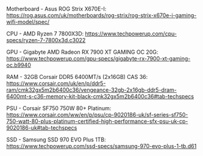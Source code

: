Motherboard - Asus ROG Strix X670E-I: 
https://rog.asus.com/uk/motherboards/rog-strix/rog-strix-x670e-i-gaming-wifi-model/spec/

CPU - AMD Ryzen 7 7800X3D: 
https://www.techpowerup.com/cpu-specs/ryzen-7-7800x3d.c3022

GPU - Gigabyte AMD Radeon RX 7900 XT GAMING OC 20G: 
https://www.techpowerup.com/gpu-specs/gigabyte-rx-7900-xt-gaming-oc.b9940

RAM - 32GB Corsair DDR5 6400MT/s (2x16GB) CAS 36:
https://www.corsair.com/uk/en/p/ddr5-ram/cmk32gx5m2b6400c36/vengeance-32gb-2x16gb-ddr5-dram-6400mt-s-c36-memory-kit-black-cmk32gx5m2b6400c36#tab-techspecs

PSU - Corsair SF750 750W 80+ Platinum:
https://www.corsair.com/ww/en/p/psu/cp-9020186-uk/sf-series-sf750-750-watt-80-plus-platinum-certified-high-performance-sfx-psu-uk-cp-9020186-uk#tab-techspecs

SSD - Samsung SSD 970 EVO Plus 1TB:
https://www.techpowerup.com/ssd-specs/samsung-970-evo-plus-1-tb.d61